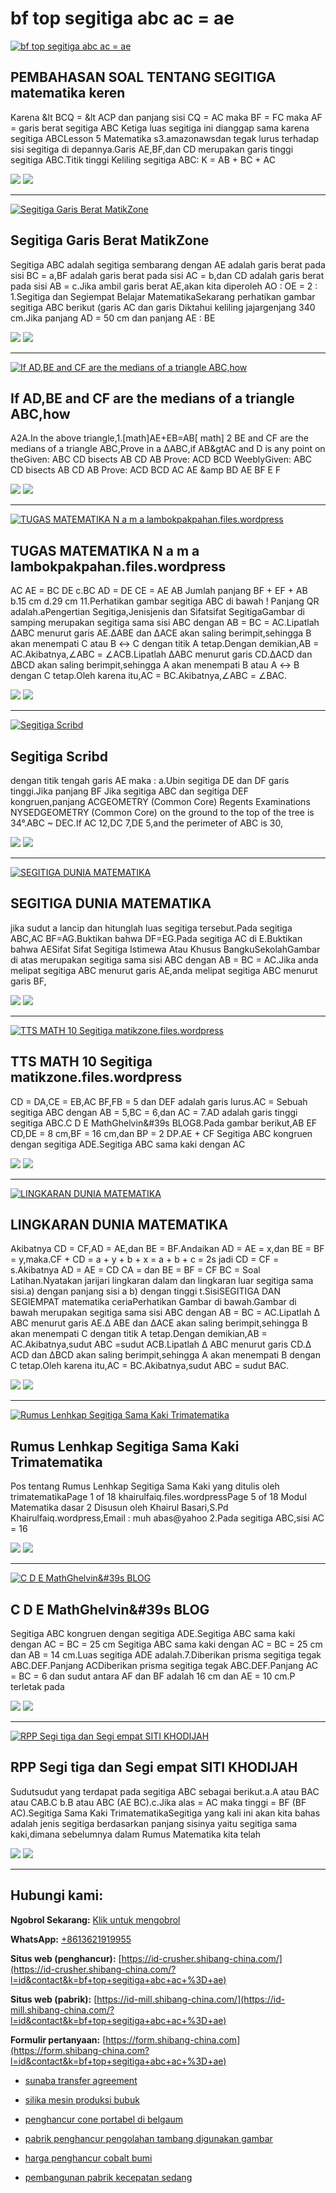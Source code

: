 # bf top segitiga abc ac = ae

<a href="https://swt.shibang-china.com/?l=id&img&k=bf+top+segitiga+abc+ac+%3D+ae" target="_blank">![bf top segitiga abc ac = ae](http://static.shibang-china.com/all-800x300/340.jpg)</a>

## PEMBAHASAN SOAL TENTANG SEGITIGA matematika keren
Karena &lt BCQ = &lt ACP dan panjang sisi CQ = AC maka BF = FC maka AF = garis berat segitiga ABC Ketiga luas segitiga ini dianggap sama karena segitiga ABCLesson 5 Matematika s3.amazonawsdan tegak lurus terhadap sisi segitiga di depannya.Garis AE,BF,dan CD merupakan garis tinggi segitiga ABC.Titik tinggi Keliling segitiga ABC: K = AB + BC + AC


<a href="https://whatsapp.shibangsoft.com/WhatsApp.php" target="_blank" title="WhatsApp">![](http://static.shibang-china.com/icon/whatsapp.png)</a> <a href="https://swt.shibang-china.com/?l=id&icon&k=bf+top+segitiga+abc+ac+%3D+ae" target="_blank">![](http://static.shibang-china.com/icon/chat-id.png)</a>

---

<a href="https://swt.shibang-china.com/?l=id&img&k=bf+top+segitiga+abc+ac+%3D+ae" target="_blank">![Segitiga Garis Berat MatikZone](http://static.shibang-china.com/all-800x300/563.jpg)</a>

## Segitiga Garis Berat MatikZone
Segitiga ABC adalah segitiga sembarang dengan AE adalah garis berat pada sisi BC = a,BF adalah garis berat pada sisi AC = b,dan CD adalah garis berat pada sisi AB = c.Jika ambil garis berat AE,akan kita diperoleh AO : OE = 2 : 1.Segitiga dan Segiempat Belajar MatematikaSekarang perhatikan gambar segitiga ABC berikut (garis AC dan garis Diktahui keliling jajargenjang 340 cm.Jika panjang AD = 50 cm dan panjang AE : BE


<a href="https://whatsapp.shibangsoft.com/WhatsApp.php" target="_blank" title="WhatsApp">![](http://static.shibang-china.com/icon/whatsapp.png)</a> <a href="https://swt.shibang-china.com/?l=id&icon&k=bf+top+segitiga+abc+ac+%3D+ae" target="_blank">![](http://static.shibang-china.com/icon/chat-id.png)</a>

---

<a href="https://swt.shibang-china.com/?l=id&img&k=bf+top+segitiga+abc+ac+%3D+ae" target="_blank">![If AD,BE and CF are the medians of a triangle ABC,how](http://static.shibang-china.com/all-800x300/725.jpg)</a>

## If AD,BE and CF are the medians of a triangle ABC,how
A2A.In the above triangle,1.[math]AE+EB=AB[ math] 2 BE and CF are the medians of a triangle ABC,Prove in a ∆ABC,if AB&gtAC and D is any point on theGiven: ABC CD bisects AB CD AB Prove: ACD BCD WeeblyGiven: ABC CD bisects AB CD AB Prove: ACD BCD AC AE &amp BD AE BF E F


<a href="https://whatsapp.shibangsoft.com/WhatsApp.php" target="_blank" title="WhatsApp">![](http://static.shibang-china.com/icon/whatsapp.png)</a> <a href="https://swt.shibang-china.com/?l=id&icon&k=bf+top+segitiga+abc+ac+%3D+ae" target="_blank">![](http://static.shibang-china.com/icon/chat-id.png)</a>

---

<a href="https://swt.shibang-china.com/?l=id&img&k=bf+top+segitiga+abc+ac+%3D+ae" target="_blank">![TUGAS MATEMATIKA N a m a lambokpakpahan.files.wordpress](http://static.shibang-china.com/all-800x300/1077.jpg)</a>

## TUGAS MATEMATIKA N a m a lambokpakpahan.files.wordpress
AC AE = BC DE c.BC AD = DE CE = AE AB Jumlah panjang BF + EF + AB b.15 cm d.29 cm 11.Perhatikan gambar segitiga ABC di bawah ! Panjang QR adalah.aPengertian Segitiga,Jenisjenis dan Sifatsifat SegitigaGambar di samping merupakan segitiga sama sisi ABC dengan AB = BC = AC.Lipatlah ΔABC menurut garis AE.ΔABE dan ΔACE akan saling berimpit,sehingga B akan menempati C atau B ↔ C dengan titik A tetap.Dengan demikian,AB = AC.Akibatnya,∠ABC = ∠ACB.Lipatlah ΔABC menurut garis CD.ΔACD dan ΔBCD akan saling berimpit,sehingga A akan menempati B atau A ↔ B dengan C tetap.Oleh karena itu,AC = BC.Akibatnya,∠ABC = ∠BAC.


<a href="https://whatsapp.shibangsoft.com/WhatsApp.php" target="_blank" title="WhatsApp">![](http://static.shibang-china.com/icon/whatsapp.png)</a> <a href="https://swt.shibang-china.com/?l=id&icon&k=bf+top+segitiga+abc+ac+%3D+ae" target="_blank">![](http://static.shibang-china.com/icon/chat-id.png)</a>

---

<a href="https://swt.shibang-china.com/?l=id&img&k=bf+top+segitiga+abc+ac+%3D+ae" target="_blank">![Segitiga Scribd](http://static.shibang-china.com/all-800x300/898.jpg)</a>

## Segitiga Scribd
dengan titik tengah garis AE maka : a.Ubin segitiga DE dan DF garis tinggi.Jika panjang BF Jika segitiga ABC dan segitiga DEF kongruen,panjang ACGEOMETRY (Common Core) Regents Examinations NYSEDGEOMETRY (Common Core) on the ground to the top of the tree is 34°.ABC ~ DEC.If AC 12,DC 7,DE 5,and the perimeter of ABC is 30,


<a href="https://whatsapp.shibangsoft.com/WhatsApp.php" target="_blank" title="WhatsApp">![](http://static.shibang-china.com/icon/whatsapp.png)</a> <a href="https://swt.shibang-china.com/?l=id&icon&k=bf+top+segitiga+abc+ac+%3D+ae" target="_blank">![](http://static.shibang-china.com/icon/chat-id.png)</a>

---

<a href="https://swt.shibang-china.com/?l=id&img&k=bf+top+segitiga+abc+ac+%3D+ae" target="_blank">![SEGITIGA DUNIA MATEMATIKA](http://static.shibang-china.com/all-800x300/509.jpg)</a>

## SEGITIGA DUNIA MATEMATIKA
jika sudut a lancip dan hitunglah luas segitiga tersebut.Pada segitiga ABC,AC BF=AG.Buktikan bahwa DF=EG.Pada segitiga AC di E.Buktikan bahwa AESifat Sifat Segitiga Istimewa Atau Khusus BangkuSekolahGambar di atas merupakan segitiga sama sisi ABC dengan AB = BC = AC.Jika anda melipat segitiga ABC menurut garis AE,anda melipat segitiga ABC menurut garis BF,


<a href="https://whatsapp.shibangsoft.com/WhatsApp.php" target="_blank" title="WhatsApp">![](http://static.shibang-china.com/icon/whatsapp.png)</a> <a href="https://swt.shibang-china.com/?l=id&icon&k=bf+top+segitiga+abc+ac+%3D+ae" target="_blank">![](http://static.shibang-china.com/icon/chat-id.png)</a>

---

<a href="https://swt.shibang-china.com/?l=id&img&k=bf+top+segitiga+abc+ac+%3D+ae" target="_blank">![TTS MATH 10 Segitiga matikzone.files.wordpress](http://static.shibang-china.com/all-800x300/42.jpg)</a>

## TTS MATH 10 Segitiga matikzone.files.wordpress
CD = DA,CE = EB,AC BF,FB = 5 dan DEF adalah garis lurus.AC = Sebuah segitiga ABC dengan AB = 5,BC = 6,dan AC = 7.AD adalah garis tinggi segitiga ABC.C D E MathGhelvin&#39s BLOG8.Pada gambar berikut,AB EF CD,DE = 8 cm,BF = 16 cm,dan BP = 2 DP.AE + CF Segitiga ABC kongruen dengan segitiga ADE.Segitiga ABC sama kaki dengan AC


<a href="https://whatsapp.shibangsoft.com/WhatsApp.php" target="_blank" title="WhatsApp">![](http://static.shibang-china.com/icon/whatsapp.png)</a> <a href="https://swt.shibang-china.com/?l=id&icon&k=bf+top+segitiga+abc+ac+%3D+ae" target="_blank">![](http://static.shibang-china.com/icon/chat-id.png)</a>

---

<a href="https://swt.shibang-china.com/?l=id&img&k=bf+top+segitiga+abc+ac+%3D+ae" target="_blank">![LINGKARAN DUNIA MATEMATIKA](http://static.shibang-china.com/all-800x300/1442.jpg)</a>

## LINGKARAN DUNIA MATEMATIKA
Akibatnya CD = CF,AD = AE,dan BE = BF.Andaikan AD = AE = x,dan BE = BF = y,maka.CF + CD = a + y + b + x = a + b + c = 2s jadi CD = CF = s.Akibatnya AD = AE = CD CA = dan BE = BF = CF BC = Soal Latihan.Nyatakan jarijari lingkaran dalam dan lingkaran luar segitiga sama sisi.a) dengan panjang sisi a b) dengan tinggi t.SisiSEGITIGA DAN SEGIEMPAT matematika ceriaPerhatikan Gambar di bawah.Gambar di bawah merupakan segitiga sama sisi ABC dengan AB = BC = AC.Lipatlah Δ ABC menurut garis AE.Δ ABE dan ΔACE akan saling berimpit,sehingga B akan menempati C dengan titik A tetap.Dengan demikian,AB = AC.Akibatnya,sudut ABC =sudut ACB.Lipatlah Δ ABC menurut garis CD.Δ ACD dan ΔBCD akan saling berimpit,sehingga A akan menempati B dengan C tetap.Oleh karena itu,AC = BC.Akibatnya,sudut ABC = sudut BAC.


<a href="https://whatsapp.shibangsoft.com/WhatsApp.php" target="_blank" title="WhatsApp">![](http://static.shibang-china.com/icon/whatsapp.png)</a> <a href="https://swt.shibang-china.com/?l=id&icon&k=bf+top+segitiga+abc+ac+%3D+ae" target="_blank">![](http://static.shibang-china.com/icon/chat-id.png)</a>

---

<a href="https://swt.shibang-china.com/?l=id&img&k=bf+top+segitiga+abc+ac+%3D+ae" target="_blank">![Rumus Lenhkap Segitiga Sama Kaki Trimatematika](http://static.shibang-china.com/all-800x300/1430.jpg)</a>

## Rumus Lenhkap Segitiga Sama Kaki Trimatematika
Pos tentang Rumus Lenhkap Segitiga Sama Kaki yang ditulis oleh trimatematikaPage 1 of 18 khairulfaiq.files.wordpressPage 5 of 18 Modul Matematika dasar 2 Disusun oleh Khairul Basari,S.Pd Khairulfaiq.wordpress,Email : muh abas@yahoo 2.Pada segitiga ABC,sisi AC = 16


<a href="https://whatsapp.shibangsoft.com/WhatsApp.php" target="_blank" title="WhatsApp">![](http://static.shibang-china.com/icon/whatsapp.png)</a> <a href="https://swt.shibang-china.com/?l=id&icon&k=bf+top+segitiga+abc+ac+%3D+ae" target="_blank">![](http://static.shibang-china.com/icon/chat-id.png)</a>

---

<a href="https://swt.shibang-china.com/?l=id&img&k=bf+top+segitiga+abc+ac+%3D+ae" target="_blank">![C D E MathGhelvin&#39s BLOG](http://static.shibang-china.com/all-800x300/788.jpg)</a>

## C D E MathGhelvin&#39s BLOG
Segitiga ABC kongruen dengan segitiga ADE.Segitiga ABC sama kaki dengan AC = BC = 25 cm Segitiga ABC sama kaki dengan AC = BC = 25 cm dan AB = 14 cm.Luas segitiga ADE adalah.7.Diberikan prisma segitiga tegak ABC.DEF.Panjang ACDiberikan prisma segitiga tegak ABC.DEF.Panjang AC = BC = 6 dan sudut antara AF dan BF adalah 16 cm dan AE = 10 cm.P terletak pada


<a href="https://whatsapp.shibangsoft.com/WhatsApp.php" target="_blank" title="WhatsApp">![](http://static.shibang-china.com/icon/whatsapp.png)</a> <a href="https://swt.shibang-china.com/?l=id&icon&k=bf+top+segitiga+abc+ac+%3D+ae" target="_blank">![](http://static.shibang-china.com/icon/chat-id.png)</a>

---

<a href="https://swt.shibang-china.com/?l=id&img&k=bf+top+segitiga+abc+ac+%3D+ae" target="_blank">![RPP Segi tiga dan Segi empat SITI KHODIJAH](http://static.shibang-china.com/all-800x300/1187.jpg)</a>

## RPP Segi tiga dan Segi empat SITI KHODIJAH
Sudutsudut yang terdapat pada segitiga ABC sebagai berikut.a.A atau BAC atau CAB.C b.B atau ABC (AE BC).c.Jika alas = AC maka tinggi = BF (BF AC).Segitiga Sama Kaki TrimatematikaSegitiga yang kali ini akan kita bahas adalah jenis segitiga berdasarkan panjang sisinya yaitu segitiga sama kaki,dimana sebelumnya dalam Rumus Matematika kita telah


<a href="https://whatsapp.shibangsoft.com/WhatsApp.php" target="_blank" title="WhatsApp">![](http://static.shibang-china.com/icon/whatsapp.png)</a> <a href="https://swt.shibang-china.com/?l=id&icon&k=bf+top+segitiga+abc+ac+%3D+ae" target="_blank">![](http://static.shibang-china.com/icon/chat-id.png)</a>

---
## Hubungi kami:

**Ngobrol Sekarang:** [Klik untuk mengobrol](https://swt.shibang-china.com?l=id&contact&k=bf+top+segitiga+abc+ac+%3D+ae)

**WhatsApp:**  [+8613621919955](https://whatsapp.shibangsoft.com/WhatsApp.php)

**Situs web (penghancur):** [https://id-crusher.shibang-china.com/](https://id-crusher.shibang-china.com/?l=id&contact&k=bf+top+segitiga+abc+ac+%3D+ae)

**Situs web (pabrik):** [https://id-mill.shibang-china.com/](https://id-mill.shibang-china.com/?l=id&contact&k=bf+top+segitiga+abc+ac+%3D+ae)

**Formulir pertanyaan:** [https://form.shibang-china.com](https://form.shibang-china.com?l=id&contact&k=bf+top+segitiga+abc+ac+%3D+ae)

* [sunaba transfer agreement](../43/sunaba%20transfer%20agreement.md)

* [silika mesin produksi bubuk](../46/silika%20mesin%20produksi%20bubuk.md)

* [penghancur cone portabel di belgaum](../43/penghancur%20cone%20portabel%20di%20belgaum.md)

* [pabrik penghancur pengolahan tambang digunakan gambar](../43/pabrik%20penghancur%20pengolahan%20tambang%20digunakan%20gambar.md)

* [harga penghancur cobalt bumi](../42/harga%20penghancur%20cobalt%20bumi.md)

* [pembangunan pabrik kecepatan sedang](../43/pembangunan%20pabrik%20kecepatan%20sedang.md)